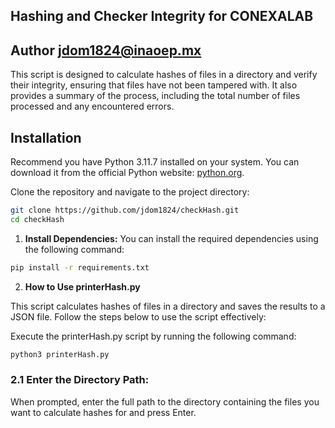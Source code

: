 ## Hashing and Checker Integrity for CONEXALAB
## Author jdom1824@inaoep.mx

This script is designed to calculate hashes of files in a directory and verify their integrity, ensuring that files have not been tampered with. It also provides a summary of the process, including the total number of files processed and any encountered errors.

## Installation

Recommend you have Python 3.11.7 installed on your system. You can download it from the official Python website: [python.org](https://www.python.org/downloads/).

Clone the repository and navigate to the project directory:

```bash
git clone https://github.com/jdom1824/checkHash.git
cd checkHash
```
1. **Install Dependencies:**
You can install the required dependencies using the following command:

```bash
pip install -r requirements.txt
```

2. **How to Use printerHash.py**

This script calculates hashes of files in a directory and saves the results to a JSON file. Follow the steps below to use the script effectively:

Execute the printerHash.py script by running the following command:
```bash
python3 printerHash.py
```
### 2.1 **Enter the Directory Path:**

When prompted, enter the full path to the directory containing the files you want to calculate hashes for and press Enter.